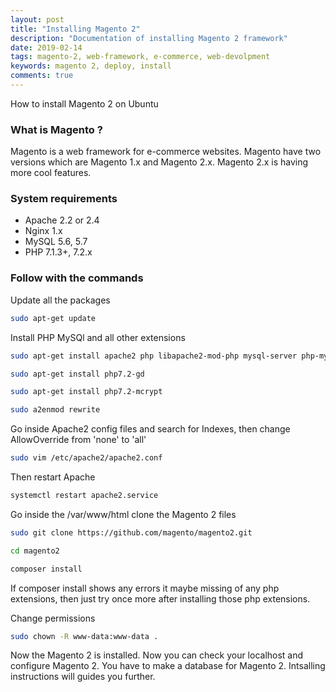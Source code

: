 ```yaml
---
layout: post
title: "Installing Magento 2"
description: "Documentation of installing Magento 2 framework"
date: 2019-02-14
tags: magento-2, web-framework, e-commerce, web-devolpment
keywords: magento 2, deploy, install
comments: true
---
```


How to install Magento 2 on Ubuntu 

### What is Magento ?
Magento is a web framework for e-commerce websites. Magento have two versions which are Magento 1.x and Magento 2.x. Magento 2.x is having more cool features.

### System requirements

* Apache 2.2 or 2.4
* Nginx 1.x
* MySQL 5.6, 5.7
* PHP 7.1.3+, 7.2.x

### Follow with the commands
Update all the packages

 ```bash
 sudo apt-get update
 ```

 Install PHP MySQl and all other extensions

```bash
sudo apt-get install apache2 php libapache2-mod-php mysql-server php-mysql php-dom php-simplexml php-curl php-intl php-xsl php-mbstring php-zip php-xml composer
```

```bash
sudo apt-get install php7.2-gd
```

```bash
sudo apt-get install php7.2-mcrypt
```

```bash
sudo a2enmod rewrite
```
Go inside Apache2 config files and search for Indexes, then change AllowOverride from 'none' to 'all'

```bash
sudo vim /etc/apache2/apache2.conf
```

Then restart Apache

```bash
systemctl restart apache2.service
```

Go inside the /var/www/html clone the Magento 2 files

```bash
sudo git clone https://github.com/magento/magento2.git
```
```bash
cd magento2
```
```bash
composer install
```
If composer install shows any errors it maybe missing of any php extensions, then just try once more after installing those php extensions.

Change permissions

```bash
sudo chown -R www-data:www-data .
```
Now the Magento 2 is installed. Now you can check your localhost and configure Magento 2. You have to make a database for Magento 2. Intsalling instructions will guides you further. 